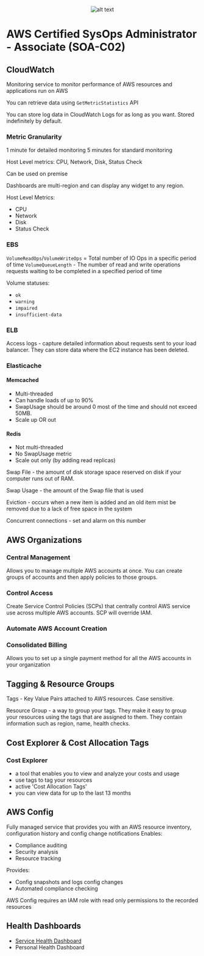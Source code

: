 <span style="display:block; text-align:center">![alt text](https://upload.wikimedia.org/wikipedia/commons/thumb/9/93/Amazon_Web_Services_Logo.svg/300px-Amazon_Web_Services_Logo.svg.png "AWS")</span>

# AWS Certified SysOps Administrator - Associate (SOA-C02)

## CloudWatch
Monitoring service to monitor performance of AWS resources and applications run on AWS

You can retrieve data using `GetMetricStatistics` API

You can store log data in CloudWatch Logs for as long as you want. Stored indefinitely by default.

### Metric Granularity
1 minute for detailed monitoring
5 minutes for standard monitoring

Host Level metrics: CPU, Network, Disk, Status Check

Can be used on premise

Dashboards are multi-region and can display any widget to any region.

Host Level Metrics:
* CPU
* Network
* Disk
* Status Check

### EBS
`VolumeReadOps`/`VolumeWriteOps` = Total number of IO Ops in a specific period of time
`VolumeQueueLength` - The number of read and write operations requests waiting to be completed in a specified period of time

Volume statuses:

* `ok`
* `warning`
* `impaired`
* `insufficient-data`

### ELB

Access logs - capture detailed information about requests sent to your load balancer.
They can store data where the EC2 instance has been deleted.

### Elasticache

#### Memcached
* Multi-threaded
* Can handle loads of up to 90%
* SwapUsage should be around 0 most of the time and should not exceed 50MB.
* Scale up OR out

#### Redis
* Not multi-threaded
* No SwapUsage metric
* Scale out only (by adding read replicas)

Swap File - the amount of disk storage space reserved on disk if your computer runs out of RAM.

Swap Usage - the amount of the Swap file that is used

Eviction - occurs when a new item is added and an old item mist be removed due to a lack of free space in the system

Concurrent connections - set and alarm on this number

## AWS Organizations

### Central Management
Allows you to manage multiple AWS accounts at once. You can create groups of accounts and then apply policies to those groups.

### Control Access
Create Service Control Policies (SCPs) that centrally control AWS service use across multiple AWS accounts. SCP will override IAM.

### Automate AWS Account Creation

### Consolidated Billing
Allows you to set up a single payment method for all the AWS accounts in your organization

## Tagging & Resource Groups

Tags - Key Value Pairs attached to AWS resources. Case sensitive.

Resource Group - a way to group your tags. They make it easy to group your resources using the tags that are assigned to them.
They contain information such as region, name, health checks.

## Cost Explorer & Cost Allocation Tags
### Cost Explorer 
* a tool that enables you to view and analyze your costs and usage
* use tags to tag your resources
* active 'Cost Allocation Tags'
* you can view data for up to the last 13 months

## AWS Config
Fully managed service that provides you with an AWS resource inventory, configuration history and config change notifications
Enables:
* Compliance auditing
* Security analysis
* Resource tracking

Provides:
* Config snapshots and logs config changes
* Automated compliance checking

AWS Config requires an IAM role with read only permissions to the recorded resources

## Health Dashboards
* [Service Health Dashboard](https://status.aws.amazon.com/)
* Personal Health Dashboard
